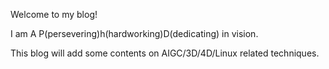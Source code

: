 Welcome to my blog!

I am A P(persevering)h(hardworking)D(dedicating) in vision.

This blog will add some contents on AIGC/3D/4D/Linux related techniques.
